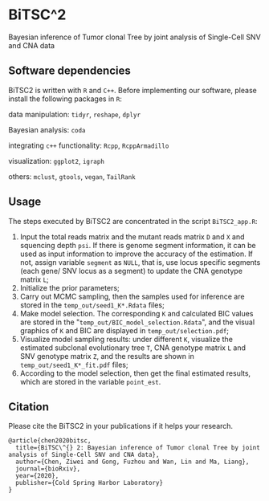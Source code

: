 # BiTSC^2
Bayesian inference of Tumor clonal Tree by joint analysis of Single-Cell SNV and CNA data

## Software dependencies
BiTSC2 is written with `R` and `C++`. Before implementing our software, please install the following packages in `R`:

data manipulation: `tidyr`, `reshape`, `dplyr`

Bayesian analysis: `coda`

integrating `c++` functionality: `Rcpp`, `RcppArmadillo`

visualization: `ggplot2`, `igraph`

others: `mclust`, `gtools`, `vegan`, `TailRank`




## Usage
The steps executed by BiTSC2 are concentrated in the script `BiTSC2_app.R`:
1. Input the total reads matrix and the mutant reads matrix `D` and `X` and squencing depth `psi`. If there is genome segment information, it can be used as input information to improve the accuracy of the estimation. If not, assign variable `segment` as `NULL`, that is, use locus specific segments (each gene/ SNV locus as a segment) to update the CNA genotype matrix `L`;
2. Initialize the prior parameters;
3. Carry out MCMC sampling, then the samples used for inference are stored in the `temp_out/seed1_K*.Rdata` files;
4. Make model selection. The corresponding `K` and calculated BIC values are stored in the "`temp_out/BIC_model_selection.Rdata`", and the visual graphics of `K` and BIC are displayed in `temp_out/selection.pdf`;
5. Visualize model sampling results: under different `K`, visualize the estimated subclonal evolutionary tree `T`, CNA genotype matrix `L` and SNV genotype matrix `Z`, and the results are shown in `temp_out/seed1_K*_fit.pdf` files;
6. According to the model selection, then get the final estimated results, which are stored in the variable `point_est`.


## Citation
Please cite the BiTSC2 in your publications if it helps your research.
```
@article{chen2020bitsc,
  title={BiTSC\^{} 2: Bayesian inference of Tumor clonal Tree by joint analysis of Single-Cell SNV and CNA data},
  author={Chen, Ziwei and Gong, Fuzhou and Wan, Lin and Ma, Liang},
  journal={bioRxiv},
  year={2020},
  publisher={Cold Spring Harbor Laboratory}
}

```
